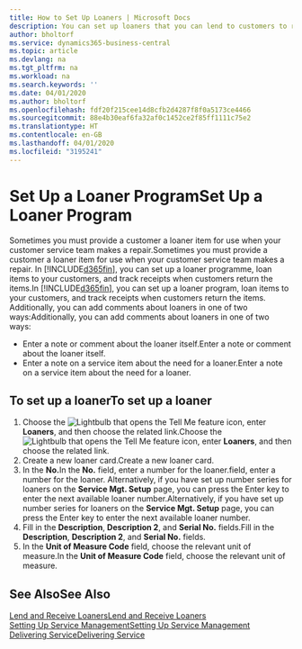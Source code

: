 ```yaml
---
title: How to Set Up Loaners | Microsoft Docs
description: You can set up loaners that you can lend to customers to replace service items while they are in service.
author: bholtorf
ms.service: dynamics365-business-central
ms.topic: article
ms.devlang: na
ms.tgt_pltfrm: na
ms.workload: na
ms.search.keywords: ''
ms.date: 04/01/2020
ms.author: bholtorf
ms.openlocfilehash: fdf20f215cee14d8cfb2d4287f8f0a5173ce4466
ms.sourcegitcommit: 88e4b30eaf6fa32af0c1452ce2f85ff1111c75e2
ms.translationtype: HT
ms.contentlocale: en-GB
ms.lasthandoff: 04/01/2020
ms.locfileid: "3195241"
---
```

# <a name="set-up-a-loaner-program"></a><span data-ttu-id="da89c-103">Set Up a Loaner Program</span><span class="sxs-lookup"><span data-stu-id="da89c-103">Set Up a Loaner Program</span></span>
<span data-ttu-id="da89c-104">Sometimes you must provide a customer a loaner item for use when your customer service team makes a repair.</span><span class="sxs-lookup"><span data-stu-id="da89c-104">Sometimes you must provide a customer a loaner item for use when your customer service team makes a repair.</span></span> <span data-ttu-id="da89c-105">In [!INCLUDE[d365fin](includes/d365fin_md.md)], you can set up a loaner programme, loan items to your customers, and track receipts when customers return the items.</span><span class="sxs-lookup"><span data-stu-id="da89c-105">In [!INCLUDE[d365fin](includes/d365fin_md.md)], you can set up a loaner program, loan items to your customers, and track receipts when customers return the items.</span></span> <span data-ttu-id="da89c-106">Additionally, you can add comments about loaners in one of two ways:</span><span class="sxs-lookup"><span data-stu-id="da89c-106">Additionally, you can add comments about loaners in one of two ways:</span></span>  
  
* <span data-ttu-id="da89c-107">Enter a note or comment about the loaner itself.</span><span class="sxs-lookup"><span data-stu-id="da89c-107">Enter a note or comment about the loaner itself.</span></span>  
* <span data-ttu-id="da89c-108">Enter a note on a service item about the need for a loaner.</span><span class="sxs-lookup"><span data-stu-id="da89c-108">Enter a note on a service item about the need for a loaner.</span></span>  

## <a name="to-set-up-a-loaner"></a><span data-ttu-id="da89c-109">To set up a loaner</span><span class="sxs-lookup"><span data-stu-id="da89c-109">To set up a loaner</span></span>  
1. <span data-ttu-id="da89c-110">Choose the ![Lightbulb that opens the Tell Me feature](media/ui-search/search_small.png "Tell me what you want to do") icon, enter **Loaners**, and then choose the related link.</span><span class="sxs-lookup"><span data-stu-id="da89c-110">Choose the ![Lightbulb that opens the Tell Me feature](media/ui-search/search_small.png "Tell me what you want to do") icon, enter **Loaners**, and then choose the related link.</span></span>  
2. <span data-ttu-id="da89c-111">Create a new loaner card.</span><span class="sxs-lookup"><span data-stu-id="da89c-111">Create a new loaner card.</span></span> 
3. <span data-ttu-id="da89c-112">In the **No.**</span><span class="sxs-lookup"><span data-stu-id="da89c-112">In the **No.**</span></span> <span data-ttu-id="da89c-113">field, enter a number for the loaner.</span><span class="sxs-lookup"><span data-stu-id="da89c-113">field, enter a number for the loaner.</span></span> <span data-ttu-id="da89c-114">Alternatively, if you have set up number series for loaners on the **Service Mgt. Setup** page, you can press the Enter key to enter the next available loaner number.</span><span class="sxs-lookup"><span data-stu-id="da89c-114">Alternatively, if you have set up number series for loaners on the **Service Mgt. Setup** page, you can press the Enter key to enter the next available loaner number.</span></span>  
4. <span data-ttu-id="da89c-115">Fill in the **Description**, **Description 2**, and **Serial No.** fields.</span><span class="sxs-lookup"><span data-stu-id="da89c-115">Fill in the **Description**, **Description 2**, and **Serial No.** fields.</span></span>  
5. <span data-ttu-id="da89c-116">In the **Unit of Measure Code** field, choose the relevant unit of measure.</span><span class="sxs-lookup"><span data-stu-id="da89c-116">In the **Unit of Measure Code** field, choose the relevant unit of measure.</span></span>  
  
## <a name="see-also"></a><span data-ttu-id="da89c-117">See Also</span><span class="sxs-lookup"><span data-stu-id="da89c-117">See Also</span></span>
[<span data-ttu-id="da89c-118">Lend and Receive Loaners</span><span class="sxs-lookup"><span data-stu-id="da89c-118">Lend and Receive Loaners</span></span>](service-how-to-lend-receive-loaners.md)  
[<span data-ttu-id="da89c-119">Setting Up Service Management</span><span class="sxs-lookup"><span data-stu-id="da89c-119">Setting Up Service Management</span></span>](service-setup-service.md)  
[<span data-ttu-id="da89c-120">Delivering Service</span><span class="sxs-lookup"><span data-stu-id="da89c-120">Delivering Service</span></span>](service-deliver-service.md)  

